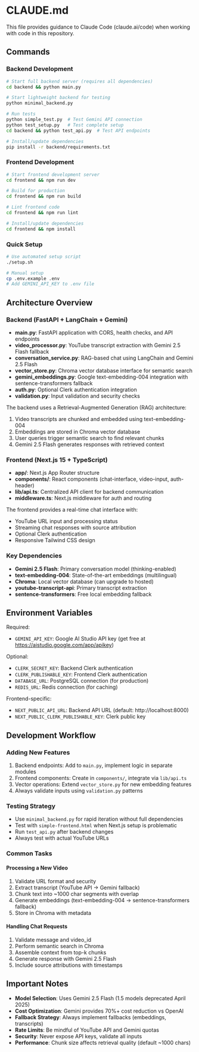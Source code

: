 # CLAUDE.md

This file provides guidance to Claude Code (claude.ai/code) when working with code in this repository.

## Commands

### Backend Development
```bash
# Start full backend server (requires all dependencies)
cd backend && python main.py

# Start lightweight backend for testing
python minimal_backend.py

# Run tests
python simple_test.py  # Test Gemini API connection
python test_setup.py   # Test complete setup
cd backend && python test_api.py  # Test API endpoints

# Install/update dependencies
pip install -r backend/requirements.txt
```

### Frontend Development
```bash
# Start frontend development server
cd frontend && npm run dev

# Build for production
cd frontend && npm run build

# Lint frontend code
cd frontend && npm run lint

# Install/update dependencies
cd frontend && npm install
```

### Quick Setup
```bash
# Use automated setup script
./setup.sh

# Manual setup
cp .env.example .env
# Add GEMINI_API_KEY to .env file
```

## Architecture Overview

### Backend (FastAPI + LangChain + Gemini)
- **main.py**: FastAPI application with CORS, health checks, and API endpoints
- **video_processor.py**: YouTube transcript extraction with Gemini 2.5 Flash fallback
- **conversation_service.py**: RAG-based chat using LangChain and Gemini 2.5 Flash
- **vector_store.py**: Chroma vector database interface for semantic search
- **gemini_embeddings.py**: Google text-embedding-004 integration with sentence-transformers fallback
- **auth.py**: Optional Clerk authentication integration
- **validation.py**: Input validation and security checks

The backend uses a Retrieval-Augmented Generation (RAG) architecture:
1. Video transcripts are chunked and embedded using text-embedding-004
2. Embeddings are stored in Chroma vector database
3. User queries trigger semantic search to find relevant chunks
4. Gemini 2.5 Flash generates responses with retrieved context

### Frontend (Next.js 15 + TypeScript)
- **app/**: Next.js App Router structure
- **components/**: React components (chat-interface, video-input, auth-header)
- **lib/api.ts**: Centralized API client for backend communication
- **middleware.ts**: Next.js middleware for auth and routing

The frontend provides a real-time chat interface with:
- YouTube URL input and processing status
- Streaming chat responses with source attribution
- Optional Clerk authentication
- Responsive Tailwind CSS design

### Key Dependencies
- **Gemini 2.5 Flash**: Primary conversation model (thinking-enabled)
- **text-embedding-004**: State-of-the-art embeddings (multilingual)
- **Chroma**: Local vector database (can upgrade to hosted)
- **youtube-transcript-api**: Primary transcript extraction
- **sentence-transformers**: Free local embedding fallback

## Environment Variables

Required:
- `GEMINI_API_KEY`: Google AI Studio API key (get free at https://aistudio.google.com/app/apikey)

Optional:
- `CLERK_SECRET_KEY`: Backend Clerk authentication
- `CLERK_PUBLISHABLE_KEY`: Frontend Clerk authentication
- `DATABASE_URL`: PostgreSQL connection (for production)
- `REDIS_URL`: Redis connection (for caching)

Frontend-specific:
- `NEXT_PUBLIC_API_URL`: Backend API URL (default: http://localhost:8000)
- `NEXT_PUBLIC_CLERK_PUBLISHABLE_KEY`: Clerk public key

## Development Workflow

### Adding New Features
1. Backend endpoints: Add to `main.py`, implement logic in separate modules
2. Frontend components: Create in `components/`, integrate via `lib/api.ts`
3. Vector operations: Extend `vector_store.py` for new embedding features
4. Always validate inputs using `validation.py` patterns

### Testing Strategy
- Use `minimal_backend.py` for rapid iteration without full dependencies
- Test with `simple-frontend.html` when Next.js setup is problematic
- Run `test_api.py` after backend changes
- Always test with actual YouTube URLs

### Common Tasks

#### Processing a New Video
1. Validate URL format and security
2. Extract transcript (YouTube API → Gemini fallback)
3. Chunk text into ~1000 char segments with overlap
4. Generate embeddings (text-embedding-004 → sentence-transformers fallback)
5. Store in Chroma with metadata

#### Handling Chat Requests
1. Validate message and video_id
2. Perform semantic search in Chroma
3. Assemble context from top-k chunks
4. Generate response with Gemini 2.5 Flash
5. Include source attributions with timestamps

## Important Notes

- **Model Selection**: Uses Gemini 2.5 Flash (1.5 models deprecated April 2025)
- **Cost Optimization**: Gemini provides 70%+ cost reduction vs OpenAI
- **Fallback Strategy**: Always implement fallbacks (embeddings, transcripts)
- **Rate Limits**: Be mindful of YouTube API and Gemini quotas
- **Security**: Never expose API keys, validate all inputs
- **Performance**: Chunk size affects retrieval quality (default ~1000 chars)